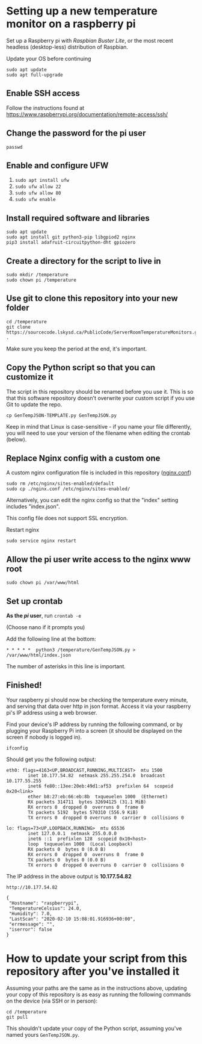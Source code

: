 # Setting up a new temperature monitor on a raspberry pi

Set up a Raspberry pi with *Raspbian Buster Lite*, or the most recent headless (desktop-less) distribution of Raspbian.

Update your OS before continuing
```
sudo apt update
sudo apt full-upgrade
```

## Enable SSH access
Follow the instructions found at https://www.raspberrypi.org/documentation/remote-access/ssh/

## Change the password for the pi user

```
passwd
```

## Enable and configure UFW
1. `sudo apt install ufw`
2. `sudo ufw allow 22`
3. `sudo ufw allow 80`
4. `sudo ufw enable`

## Install required software and libraries

```
sudo apt update
sudo apt install git python3-pip libgpiod2 nginx
pip3 install adafruit-circuitpython-dht gpiozero
```

## Create a directory for the script to live in
```
sudo mkdir /temperature
sudo chown pi /temperature
```

## Use git to clone this repository into your new folder
```
cd /temperature
git clone https://sourcecode.lskysd.ca/PublicCode/ServerRoomTemperatureMonitors.git .
```
Make sure you keep the period at the end, it's important.

## Copy the Python script so that you can customize it
The script in this repository should be renamed before you use it. This is so that this software repository doesn't overwrite your custom script if you use Git to update the repo.

```
cp GenTempJSON-TEMPLATE.py GenTempJSON.py
```

Keep in mind that Linux is case-sensitive - if you name your file differently, you will need to use your version of the filename when editing the crontab (below).

## Replace Nginx config with a custom one
A custom nginx configuration file is included in this repository ([nginx.conf](nginx.conf))
```
sudo rm /etc/nginx/sites-enabled/default
sudo cp ./nginx.conf /etc/nginx/sites-enabled/
```
Alternatively, you can edit the nginx config so that the "index" setting includes "index.json".

This config file does not support SSL encryption.

Restart nginx
```
sudo service nginx restart
```
## Allow the pi user write access to the nginx www root

```
sudo chown pi /var/www/html
```

## Set up crontab
**As the *pi* user**, run `crontab -e`

(Choose nano if it prompts you)

Add the following line at the bottom:
```
* * * * *  python3 /temperature/GenTempJSON.py > /var/www/html/index.json
```
The number of asterisks in this line is important.

## Finished!

Your raspberry pi should now be checking the temperature every minute, and serving that data over http in json format. Access it via your raspberry pi's IP address using a web browser.

Find your device's IP address by running the following command, or by plugging your Raspberry Pi into a screen (it should be displayed on the screen if nobody is logged in).
```
ifconfig
```
Should get you the following output:
```
eth0: flags=4163<UP,BROADCAST,RUNNING,MULTICAST>  mtu 1500
        inet 10.177.54.82  netmask 255.255.254.0  broadcast 10.177.55.255
        inet6 fe80::13ee:20eb:49d1:af53  prefixlen 64  scopeid 0x20<link>
        ether b8:27:eb:66:eb:8b  txqueuelen 1000  (Ethernet)
        RX packets 314711  bytes 32694125 (31.1 MiB)
        RX errors 0  dropped 0  overruns 0  frame 0
        TX packets 5192  bytes 570310 (556.9 KiB)
        TX errors 0  dropped 0 overruns 0  carrier 0  collisions 0

lo: flags=73<UP,LOOPBACK,RUNNING>  mtu 65536
        inet 127.0.0.1  netmask 255.0.0.0
        inet6 ::1  prefixlen 128  scopeid 0x10<host>
        loop  txqueuelen 1000  (Local Loopback)
        RX packets 0  bytes 0 (0.0 B)
        RX errors 0  dropped 0  overruns 0  frame 0
        TX packets 0  bytes 0 (0.0 B)
        TX errors 0  dropped 0 overruns 0  carrier 0  collisions 0

```
The IP address in the above output is **10.177.54.82**

```
http://10.177.54.82
```

```
{
 "Hostname": "raspberrypi",
 "TemperatureCelsius": 24.0,
 "Humidity": 7.0,
 "LastScan": "2020-02-10 15:08:01.916936+00:00",
 "errmessage": "",
 "iserror": false
}
```

# How to update your script from this repository after you've installed it

Assuming your paths are the same as in the instructions above, updating your copy of this repository is as easy as running the following commands on the device (via SSH or in person):

```
cd /temperature
git pull
```

This shouldn't update your copy of the Python script, assuming you've named yours `GenTempJSON.py`.